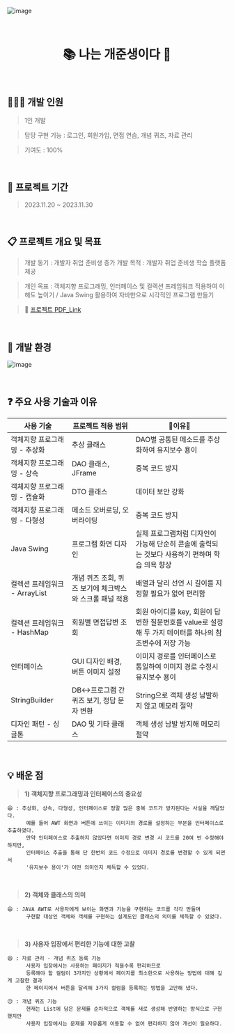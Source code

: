 ![image](https://github.com/hyewonkim1996/Java-Swing-Project/assets/153244876/5e75b014-0f7b-4041-83a6-499be657707f)


&nbsp;
&nbsp;

<h1 align="center"> 📚 나는 개준생이다 🧐 </h1>

&nbsp;
&nbsp;

## 👩🏻‍💻 개발 인원
> 1인 개발

> 담당 구현 기능 : 로그인, 회원가입, 면접 연습, 개념 퀴즈, 자료 관리

> 기여도 : 100%

&nbsp;
&nbsp;

## 📆 프로젝트 기간
> 2023.11.20 ~ 2023.11.30

&nbsp;
&nbsp;

## 📋 프로젝트 개요 및 목표
> 개발 동기 : 개발자 취업 준비생 증가
> 개발 목적 : 개발자 취업 준비생 학습 플랫폼 제공

> 개인 목표 : 객체지향 프로그래밍, 인터페이스 및 컬렉션 프레임워크 적용하여 이해도 높이기 / Java Swing 활용하여 자바만으로 시각적인 프로그램 만들기 

> 🔗 [프로젝트 PDF_Link](https://github.com/hyewonkim1996/Java-Swing-Project/blob/main/JAVA%20SWING%20%ED%94%84%EB%A1%9C%EC%A0%9D%ED%8A%B8%20-%20%EB%82%98%EB%8A%94%20%EA%B0%9C%EC%A4%80%EC%83%9D%EC%9D%B4%EB%8B%A4.pdf)

&nbsp;
&nbsp;

## 🚧 개발 환경 
![image](https://github.com/hyewonkim1996/Java-Swing-Project/assets/153244876/ef3400da-cf6e-4638-8ff9-00497f06684d)

&nbsp;

## ❓ 주요 사용 기술과 이유

|사용 기술|프로젝트 적용 범위|🌟이유🌟|
|------|---|---|
|객체지향 프로그래밍 - 추상화|추상 클래스|DAO별 공통된 메소드를 추상화하여 유지보수 용이|
|객체지향 프로그래밍 - 상속|DAO 클래스, JFrame|중복 코드 방지|
|객체지향 프로그래밍 - 캡슐화|DTO 클래스|데이터 보안 강화|
|객체지향 프로그래밍 - 다형성|메소드 오버로딩, 오버라이딩|중복 코드 방지|
|Java Swing|프로그램 화면 디자인|실제 프로그램처럼 디자인이 가능해 단순히 콘솔에 출력되는 것보다 사용하기 편하며 학습 의욕 향상|
|컬렉션 프레임워크 - ArrayList|개념 퀴즈 조회, 퀴즈 보기에 체크박스와 스크롤 패널 적용|배열과 달리 선언 시 길이를 지정할 필요가 없어 편리함|
|컬렉션 프레임워크 - HashMap|회원별 면접답변 조회|회원 아이디를 key, 회원이 답변한 질문번호를 value로 설정해 두 가지 데이터를 하나의 참조변수에 저장 가능|
|인터페이스|GUI 디자인 배경, 버튼 이미지 설정|이미지 경로를 인터페이스로 통일하여 이미지 경로 수정시 유지보수 용이|
|StringBuilder|DB<->프로그램 간 퀴즈 보기, 정답 문자 변환|String으로 객체 생성 남발하지 않고 메모리 절약|
|디자인 패턴 - 싱글톤|DAO 및 기타 클래스|객체 생성 남발 방지해 메모리 절약|

&nbsp;

## 💡 배운 점

> **1) 객체지향 프로그래밍과 인터페이스의 중요성**

```
😄 : 추상화, 상속, 다형성, 인터페이스로 정말 많은 중복 코드가 방지된다는 사실을 깨달았다.
      예를 들어 AWT 화면과 버튼에 쓰이는 이미지의 경로를 설정하는 부분을 인터페이스로 추출하였다.
      만약 인터페이스로 추출하지 않았다면 이미지 경로 변경 시 코드를 20여 번 수정해야 하지만,
      인터페이스 추출을 통해 단 한번의 코드 수정으로 이미지 경로를 변경할 수 있게 되면서
      '유지보수 용이'가 어떤 의미인지 체득할 수 있었다.
```
&nbsp;

> **2) 객체와 클래스의 의미**

```
😄 : JAVA AWT로 사용자에게 보이는 화면과 기능을 구현하는 코드를 각각 만들며 
      구현할 대상인 객체와 객체를 구현하는 설계도인 클래스의 의미를 체득할 수 있었다.
```
&nbsp;

> **3) 사용자 입장에서 편리한 기능에 대한 고찰**

```
😄 : 자료 관리 - 개념 퀴즈 등록 기능
      사용자 입장에서는 사용하는 페이지가 적을수록 편리하므로 
      등록해야 할 컬럼이 3가지인 상황에서 페이지를 최소한으로 사용하는 방법에 대해 깊게 고찰한 결과
      한 페이지에서 버튼을 달리해 3가지 컬럼을 등록하는 방법을 고안해 냈다.

😥 : 개념 퀴즈 기능
      현재는 List에 담은 문제를 순차적으로 객체를 새로 생성해 반영하는 방식으로 구현했지만
      사용자 입장에서는 문제를 자유롭게 이동할 수 없어 편리하지 않아 개선이 필요하다. 
```
&nbsp;

